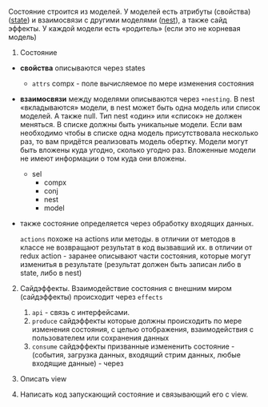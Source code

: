 Состояние строится из моделей. У моделей есть атрибуты (свойства) (<u>state</u>) и взаимосвязи с другими моделями (<u>nest</u>), а также сайд эффекты. У каждой модели есть «родитель» (если это не корневая модель)

1. Состояние

- **свойства** описываются через states

  - `attrs`
    compx - поле вычисляемое по мере изменения состояния

- **взаимосвязи** между моделями описываются через `+nesting`. В nest «вкладываются» модели, в nest может быть одна модель или список моделей. А также null. Тип nest «один» или «список» не должен меняться. В списке должны быть уникальные модели. Если вам необходимо чтобы в списке одна модель присутствовала несколько раз, то вам придётся реализовать модель обертку. Модели могут быть вложены куда угодно, сколько угодно раз. Вложенные модели не имеют информации о том куда они вложены.

  - sel
    - compx
    - conj
    - nest
    - model

- также состояние определяется через обработку входящих данных.

  `actions`
  похоже на actions или методы.
  в отличии от методов в классе не возвращают результат в код вызвавший их.
  в отличии от redux action - заранее описывают части состояния, которые могут изменитья в результате (результат должен быть записан либо в state, либо в nest)

2. Сайдэффекты. Взаимодействие состояния с внешним миром (сайдэффекты) происходит через `effects`

   1. `api` - связь с интерфейсами.
   2. `produce` сайдэффекты которые должны происходить по мере изменения состояния,
      с целью отображения, взаимодействия с пользователем или сохранения данных
   3. `consume` сайдэффекты призванные измененить состояние - (события, загрузка данных, входящий стрим данных, любые входящие данные) - через

3. Описать view

4. Написать код запускающий состояние и связывающий его с view.
